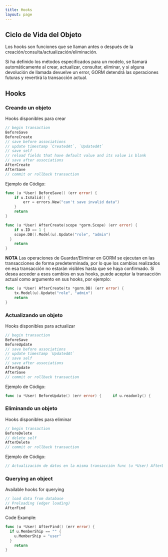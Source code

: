 ```yaml
---
title: Hooks
layout: page
---
```

## Ciclo de Vida del Objeto

Los hooks son funciones que se llaman antes o después de la creación/consulta/actualización/eliminación.

Si ha definido los métodos especificados para un modelo, se llamará automáticamente al crear, actualizar, consultar, eliminar, y si alguna devolución de llamada devuelve un error, GORM detendrá las operaciones futuras y revertirá la transacción actual.

## Hooks

### Creando un objeto

Hooks disponibles para crear

```go
// begin transaction
BeforeSave
BeforeCreate
// save before associations
// update timestamp `CreatedAt`, `UpdatedAt`
// save self
// reload fields that have default value and its value is blank
// save after associations
AfterCreate
AfterSave
// commit or rollback transaction
```

Ejemplo de Código:

```go
func (u *User) BeforeSave() (err error) {
    if u.IsValid() {
        err = errors.New("can't save invalid data")
    }
    return
}

func (u *User) AfterCreate(scope *gorm.Scope) (err error) {
    if u.ID == 1 {
    scope.DB().Model(u).Update("role", "admin")
  }
    return
}
```

**NOTA** Las operaciones de Guardar/Eliminar en GORM se ejecutan en las transacciones de forma predeterminada, por lo que los cambios realizados en esa transacción no estarán visibles hasta que se haya confirmado. Si desea acceder a esos cambios en sus hooks, puede aceptar la transacción actual como argumento en sus hooks, por ejemplo:

```go
func (u *User) AfterCreate(tx *gorm.DB) (err error) {
    tx.Model(u).Update("role", "admin")
    return
}
```

### Actualizando un objeto

Hooks disponibles para actualizar

```go
// begin transaction
BeforeSave
BeforeUpdate
// save before associations
// update timestamp `UpdatedAt`
// save self
// save after associations
AfterUpdate
AfterSave
// commit or rollback transaction
```

Ejemplo de Código:

```go
func (u *User) BeforeUpdate() (err error) {     if u.readonly() {         err = errors.New("read only user")     }     return } // Actualización de datos en la misma transacción func (u *User) AfterUpdate(tx *gorm.DB) (err error) {   if u.Confirmed {     tx.Model(&Address{}).Where("user_id = ?", u.ID).Update("verfied", true)   }     return }
```

### Eliminando un objeto

Hooks disponibles para eliminar

```go
// begin transaction
BeforeDelete
// delete self
AfterDelete
// commit or rollback transaction
```

Ejemplo de Código:

```go
// Actualización de datos en la misma transacción func (u *User) AfterDelete(tx *gorm.DB) (err error) {   if u.Confirmed {     tx.Model(&Address{}).Where("user_id = ?", u.ID).Update("invalid", false)   }     return }
```

### Querying an object

Available hooks for querying

```go
// load data from database
// Preloading (edger loading)
AfterFind
```

Code Example:

```go
func (u *User) AfterFind() (err error) {
  if u.MemberShip == "" {
    u.MemberShip = "user"
  }
    return
}
```